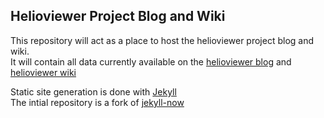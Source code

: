 ## Helioviewer Project Blog and Wiki  

This repository will act as a place to host the helioviewer project blog and wiki.  
It will contain all data currently available on the [helioviewer blog](http://blog.helioviewer.org) and [helioviewer wiki](http://wiki.helioviewer.org)  
  
  
Static site generation is done with [Jekyll](https://github.com/jekyll/jekyll)  
The intial repository is a fork of [jekyll-now](https://github.com/barryclark/jekyll-now)  
